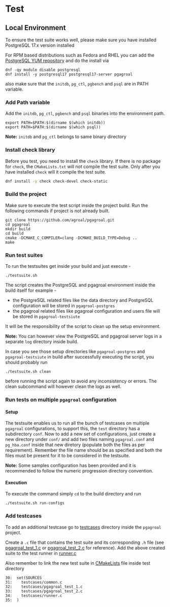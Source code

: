 # Test

## Local Environment

To ensure the test suite works well, please make sure you have installed PostgreSQL 17.x version installed

For RPM based distributions such as Fedora and RHEL you can add the
[PostgreSQL YUM repository](https://yum.postgresql.org/) and do the install via

```
dnf -qy module disable postgresql
dnf install -y postgresql17 postgresql17-server pgagroal
```

also make sure that the `initdb`, `pg_ctl`, `pgbench` and `psql` are in PATH variable.

### Add Path variable

Add the `initdb`, `pg_ctl`, `pgbench` and `psql` binaries into the environment path.

```
export PATH=$PATH:$(dirname $(which initdb))
export PATH=$PATH:$(dirname $(which psql))
```

**Note:** `initdb` and `pg_ctl` belongs to same binary directory

### Install check library

Before you test, you need to install the `check` library. If there is no package for `check`, the `CMakeLists.txt` will not compile the test suite. Only after you have installed `check` will it compile the test suite.

``` sh
dnf install -y check check-devel check-static
```

### Build the project

Make sure to execute the test script inside the project build. Run the following commands if project is not already built.

```
git clone https://github.com/agroal/pgagroal.git
cd pgagroal
mkdir build
cd build
cmake -DCMAKE_C_COMPILER=clang -DCMAKE_BUILD_TYPE=Debug ..
make
```

### Run test suites

To run the testsuites get inside your build and just execute -

```
./testsuite.sh
```

The script creates the PostgreSQL and pgagroal environment inside the build itself for example -
- the PostgreSQL related files like the data directory and PostgreSQL configuration will be stored in `pgagroal-postgres`
- the pgagroal related files like pgagroal configuration and users file will be stored in `pgagroal-testsiute`

It will be the responsibility of the script to clean up the setup environment.

**Note:** You can however view the PostgreSQL and pgagroal server logs in a separate `log` directory inside build.

In case you see those setup directories like `pgagroal-postgres` and `pgagroal-testsiute` in build after successfully executing the script, you should probably run

```
./testsuite.sh clean
```

before running the script again to avoid any inconsistency or errors. The clean subcommand will however clean the logs as well.

### Run tests on multiple `pgagroal` configuration

#### Setup

The testsuite enables us to run all the bunch of testcases on multiple `pgagroal` configurations, to support this, the `test` directory has a subdirectory `conf`. Now to add a new set of configurations, just create a new directory under `conf/` and add two files naming `pgagroal.conf` and `pg_hba.conf` inside that new diretory (populate both the files as per requirement). Remember the file name should be as specified and both the files must be present for it to be considered in the testsuite.

**Note:** Some samples configuration has been provided and it is recommended to follow the numeric progression directory convention.

#### Execution

To execute the command simply `cd` to the build directory and run

```
./testsuite.sh run-configs
```

### Add testcases

To add an additional testcase go to [testcases](https://github.com/agroal/pgagroal/tree/main/test/testcases) directory inside the `pgagroal` project.

Create a `.c` file that contains the test suite and its corresponding `.h` file (see [pgagroal_test_1.c](https://github.com/agroal/pgagroal/tree/main/test/testcases/pgagroal_test_1.c) or [pgagroal_test_2.c](https://github.com/agroal/pgagroal/tree/main/test/testcases/pgagroal_test_2.c) for reference). Add the above created suite to the test runner in [runner.c](https://github.com/agroal/pgagroal/tree/main/test/testcases/runner.c)

Also remember to link the new test suite in [CMakeLists](https://github.com/agroal/pgagroal/blob/main/test/CMakeLists.txt) file inside test directory

```
30:  set(SOURCES
31:    testcases/common.c
32:    testcases/pgagroal_test_1.c
33:    testcases/pgagroal_test_2.c
34:    testcases/runner.c
35:  )
```